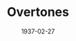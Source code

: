 ---
title: Overtones
date: 1937-02-27
closing_date:
layout: productions
playbill:
Theatre: Theatre Jacksonville
cast:
- Margaret: Elizabeth St. John
- Hetty: Lady Claire Grover
- Maggie: Lamar Rozear
- Harriet: Virginia Sims
crew:
- Scenery: Billy Dishinger
- Lighting: Cliffard Lowe
- Props:
  - Frances Coleman
  - Mrs. Holden Blackwell
- Prompter: Grace Seagraves
- Publicity: Helen Gray
- Director: Evelyn B. Cox
orchestra:
external_links:
---